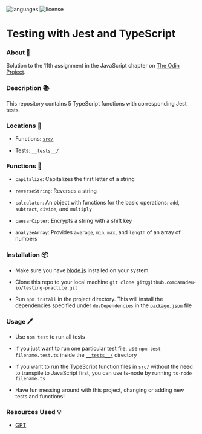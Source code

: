 ![languages](https://img.shields.io/badge/languages-ts-blue)
![license](https://img.shields.io/badge/license-MIT-green)

# Testing with Jest and TypeScript

### About 📖

Solution to the 11th assignment in the JavaScript chapter on [The Odin Project](https://www.theodinproject.com/lessons/node-path-javascript-testing-practice).

### Description 📚

This repository contains 5 TypeScript functions with corresponding Jest tests.

### Locations 📍

- Functions: [`src/`](src/)

- Tests: [`__tests__/`](__tests__/)

### Functions 🔧

- `capitalize`: Capitalizes the first letter of a string

- `reverseString`: Reverses a string

- `calculator`: An object with functions for the basic operations: `add`, `subtract`, `divide`, and `multiply`

- `caesarCipter`: Encrypts a string with a shift key

- `analyzeArray`: Provides `average`, `min`, `max`, and `length` of an array of numbers

### Installation 📦

- Make sure you have [Node.js](https://nodejs.org) installed on your system

- Clone this repo to your local machine `git clone git@github.com:amadeu-io/testing-practice.git`

- Run `npm install` in the project directory. This will install the dependencies specified under `devDependencies` in the [`package.json`](package.json) file

### Usage 🖊️

- Use `npm test` to run all tests

- If you just want to run one particular test file, use `npm test filename.test.ts` inside the [`__tests__/`](__tests__/) directory

- If you want to run the TypeScript function files in [`src/`](src/) without the need to transpile to JavaScript first, you can use ts-node by running `ts-node filename.ts`

- Have fun messing around with this project, changing or adding new tests and functions!

### Resources Used 💡

- [GPT](https://chat.openai.com)
